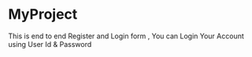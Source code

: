 # MyProject
This is end to end Register and Login form , You can Login Your Account using User Id &amp; Password
